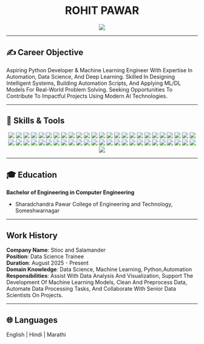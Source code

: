 <h1 align="center"><strong>ROHIT PAWAR</strong></h1>

<p align="center">
  <img src="https://readme-typing-svg.herokuapp.com?lines=Hello+%F0%9F%91%8B,+I'm+Rohit+Pawar;Python+Developer;ML+and+AI+Learner;Welcome+to+my+GitHub!&center=true&width=500" />
</p>

---

## ✍️ Career Objective

Aspiring Python Developer & Machine Learning Engineer With Expertise In Automation, Data Science, And Deep Learning. Skilled In Designing Intelligent Systems, Building Automation Scripts, And Applying ML/DL Models For Real-World Problem Solving. Seeking Opportunities To Contribute To Impactful Projects Using Modern AI Technologies.

---

## 🚀 Skills & Tools

<p align="center">

  <!-- Languages -->
  <img src="https://img.shields.io/badge/-Python-000?style=flat&logo=python" />
  <img src="https://img.shields.io/badge/-SQL-000?style=flat&logo=mysql" />

  <!-- Data Analytics -->
  <img src="https://img.shields.io/badge/-Pandas-000?style=flat&logo=pandas" />
  <img src="https://img.shields.io/badge/-NumPy-000?style=flat&logo=numpy" />
  <img src="https://img.shields.io/badge/-Data%20Cleaning-000?style=flat" />
  <img src="https://img.shields.io/badge/-Data%20Transformation-000?style=flat" />
  <img src="https://img.shields.io/badge/-Data%20Encoding%20(Label,%20One--Hot)-000?style=flat" />
  <img src="https://img.shields.io/badge/-EDA-000?style=flat" />
  <img src="https://img.shields.io/badge/-Matplotlib-000?style=flat&logo=matplotlib" />
  <img src="https://img.shields.io/badge/-Seaborn-000?style=flat" />

  <!-- Machine Learning -->
  <img src="https://img.shields.io/badge/-Scikit%20Learn-000?style=flat&logo=scikit-learn" />
  <img src="https://img.shields.io/badge/-Linear%20Regression-000?style=flat" />
  <img src="https://img.shields.io/badge/-Logistic%20Regression-000?style=flat" />
  <img src="https://img.shields.io/badge/-Decision%20Tree-000?style=flat" />
  <img src="https://img.shields.io/badge/-Random%20Forest-000?style=flat" />
  <img src="https://img.shields.io/badge/-KNN-000?style=flat" />
  <img src="https://img.shields.io/badge/-K--Means-000?style=flat" />
  <img src="https://img.shields.io/badge/-Model%20Evaluation-000?style=flat" />
  <img src="https://img.shields.io/badge/-Train--Test%20Split-000?style=flat" />
  <img src="https://img.shields.io/badge/-Feature%20Scaling-000?style=flat" />
  <img src="https://img.shields.io/badge/-Pipeline-000?style=flat" />
  <img src="https://img.shields.io/badge/-Joblib-000?style=flat" />


  <!-- Generative AI -->
  <img src="https://img.shields.io/badge/-Prompt%20Engineering-000?style=flat" />
  <img src="https://img.shields.io/badge/-GPT-000?style=flat&logo=openai" />
  <img src="https://img.shields.io/badge/-BERT-000?style=flat" />
  <img src="https://img.shields.io/badge/-Codex-000?style=flat" />
  <img src="https://img.shields.io/badge/-DALL·E-000?style=flat" />
  <img src="https://img.shields.io/badge/-Hugging%20Face%20Transformers-000?style=flat&logo=huggingface" />

  <!-- Automation -->
  <img src="https://img.shields.io/badge/-Python%20Scripting-000?style=flat&logo=python" />
  <img src="https://img.shields.io/badge/-File%20Operations-000?style=flat" />
  <img src="https://img.shields.io/badge/-Email%20Automation%20(smtplib)-000?style=flat" />
  <img src="https://img.shields.io/badge/-API%20Integration-000?style=flat&logo=fastapi" />
  <img src="https://img.shields.io/badge/-Task%20Scheduling%20(Cron)-000?style=flat" />
  <img src="https://img.shields.io/badge/-Exception%20Handling-000?style=flat" />

  <!-- Frontend -->
  <img src="https://img.shields.io/badge/-HTML5-000?style=flat&logo=html5" />
  <img src="https://img.shields.io/badge/-CSS3-000?style=flat&logo=css3" />

  <!-- Backend -->
  <img src="https://img.shields.io/badge/-Django-000?style=flat&logo=django" />
  <img src="https://img.shields.io/badge/-Flask-000?style=flat&logo=flask" />
  <img src="https://img.shields.io/badge/-FastAPI-000?style=flat&logo=fastapi" />
  <img src="https://img.shields.io/badge/-OpenCV-000?style=flat&logo=opencv" />

  <!-- Database -->
  <img src="https://img.shields.io/badge/-MySQL-000?style=flat&logo=mysql" />
  <img src="https://img.shields.io/badge/-NoSQL-000?style=flat" />
  <img src="https://img.shields.io/badge/-MongoDB-000?style=flat&logo=mongodb" />

  <!-- Tools & Frameworks -->
  <img src="https://img.shields.io/badge/-Power%20BI-000?style=flat&logo=powerbi" />
  <img src="https://img.shields.io/badge/-Tableau-000?style=flat&logo=tableau" />
  <img src="https://img.shields.io/badge/-Git-000?style=flat&logo=git" />
  <img src="https://img.shields.io/badge/-GitHub-000?style=flat&logo=github" />
  <img src="https://img.shields.io/badge/-Anaconda-000?style=flat&logo=anaconda" />
  <img src="https://img.shields.io/badge/-Jupyter%20Notebook-000?style=flat&logo=jupyter" />
  <img src="https://img.shields.io/badge/-VS%20Code-000?style=flat&logo=visual-studio-code" />
  <img src="https://img.shields.io/badge/-Google%20Colab-000?style=flat&logo=googlecolab" />

</p>


---
## 🎓 Education

**Bachelor of Engineering in Computer Engineering**  
- Sharadchandra Pawar College of Engineering and Technology, Someshwarnagar

---

## Work History

**Company Name**: Stioc and Salamander  
**Position**: Data Science Trainee  
**Duration**: August 2025 - Present  
**Domain Knowledge**: Data Science, Machine Learning, Python,Automation
**Responsibilities**: Assist With Data Analysis And Visualization, Support The Development Of Machine Learning Models, Clean And Preprocess Data, Automate Data Processing Tasks, And Collaborate With Senior Data Scientists On Projects.

---
## 🌐 Languages

English | Hindi | Marathi

